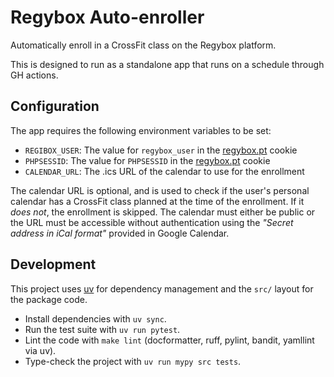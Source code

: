 # Regybox Auto-enroller

Automatically enroll in a CrossFit class on the Regybox platform.

This is designed to run as a standalone app that runs on a schedule through GH actions.

## Configuration

The app requires the following environment variables to be set:

- `REGIBOX_USER`: The value for `regybox_user` in the [regybox.pt](https://www.regybox.pt/app/app_nova/index.php) cookie
- `PHPSESSID`: The value for `PHPSESSID` in the [regybox.pt](https://www.regybox.pt/app/app_nova/index.php) cookie
- `CALENDAR_URL`: The .ics URL of the calendar to use for the enrollment

The calendar URL is optional, and is used to check if the user's personal calendar has a CrossFit class planned at the time of the enrollment. If it _does not_, the enrollment is skipped. The calendar must either be public or the URL must be accessible without authentication using the _"Secret address in iCal format"_ provided in Google Calendar.

## Development

This project uses [uv](https://docs.astral.sh/uv/) for dependency management and the `src/` layout for the package code.

- Install dependencies with `uv sync`.
- Run the test suite with `uv run pytest`.
- Lint the code with `make lint` (docformatter, ruff, pylint, bandit, yamllint via uv).
- Type-check the project with `uv run mypy src tests`.
